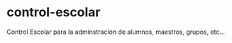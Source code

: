 control-escolar
===============

Control Escolar para la adminstración de alumnos, maestros, grupos, etc...
